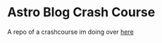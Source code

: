 # Astro Blog Crash Course

A repo of a crashcourse im doing over [here](https://www.youtube.com/watch?v=F2pw1C9eKXw&list=PLoqZcxvpWzzeRwF8TEpXHtO7KYY6cNJeF&ab_channel=CodinginPublic)